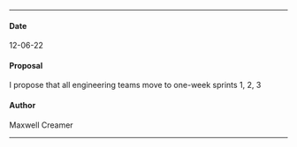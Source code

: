 ***
#### Date
12-06-22
#### Proposal
I propose that all engineering teams move to one-week sprints  1, 2, 3
#### Author
Maxwell Creamer
***